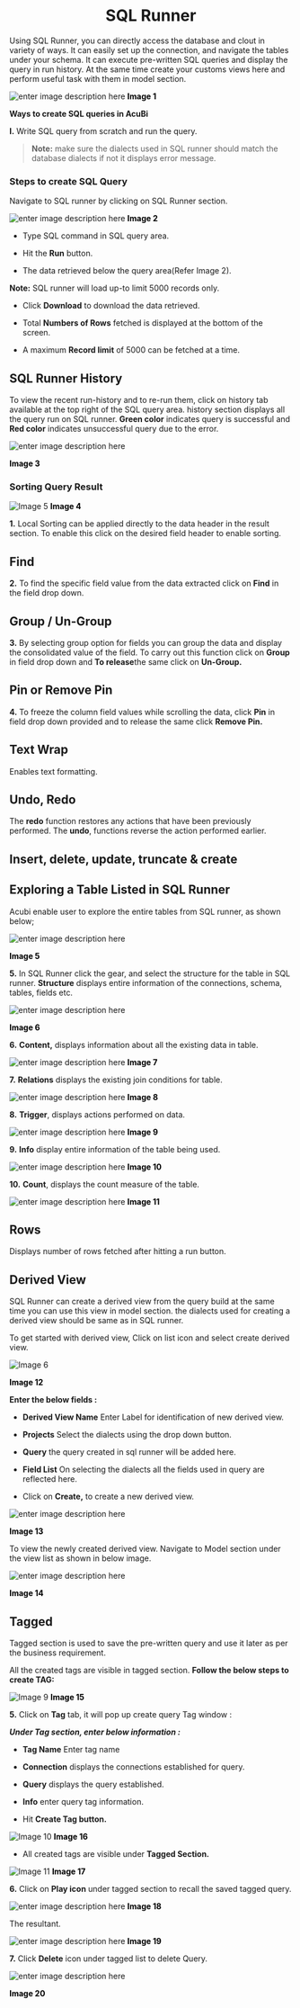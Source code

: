 
 <center><h1>SQL Runner</h1></center>

Using SQL Runner, you can directly access the database and clout in variety of ways. It can easily set up the connection, and navigate the tables under your schema.  It can execute  pre-written SQL queries and display the query in run history. At the same time create your customs views here and perform useful task with them in model section.

![enter image description here](https://raw.githubusercontent.com/sv18042016/fp1/f127fd40abc4d77b566dd8186cea91b69a9bfd25/images/New_version5/TD_SQL_Image1.png)
 <b><Font color = " black">Image 1</font></b>

<b>Ways to create SQL queries in AcuBi</b>

<b>I.</b> Write SQL query from scratch and run the query.

 > <b>Note:</b> make sure the dialects used in SQL runner should match the database dialects if not it displays error message.
    

### Steps to create SQL Query 

 Navigate to SQL runner by clicking on SQL Runner section.
 
![enter image description here](https://raw.githubusercontent.com/sv18042016/fp1/b39fda27ee8c1b3476ef40b62ec8a3057ff15786/images/New_version5/TD_SQL_Image2.png)
 <b><Font color = " black">Image 2</font></b>

-  Type  SQL command in SQL query area.

-   Hit the  <b>Run</b> button.

-   The data retrieved below the query area(Refer Image 2).

<b>Note:</b>  SQL runner will load up-to limit 5000 records only.

-  Click  <b>Download</b>  to download the data retrieved.

- Total <b>Numbers of Rows</b> fetched is displayed at the bottom of the screen.

-  A maximum  <b>Record limit</b>  of 5000 can be fetched at a time.
    
## SQL Runner History

To view the recent run-history and to re-run them, click on history tab available at the top right of the SQL query area. history section displays all the query run on SQL runner. <b>Green color</b> indicates query is successful and<b> Red color</b> indicates unsuccessful query due to the error.

![enter image description here](https://raw.githubusercontent.com/sv18042016/fp1/cc6726e8dbfc000869585b981af2b09437a7e149/images/New_version5/TD_SQL_Image4.png)

 <b><Font color = " black">Image 3</font></b>

###  Sorting Query Result

![Image 5](https://raw.githubusercontent.com/sv18042016/fp1/7ce6cf259173da9056f59348c70d063764c1ba85/images/New_version5/TD_SQL_Image4.png)
 <b><Font color = " black">Image 4</font></b>

<b>1.</b> Local Sorting can be applied directly to the data header in the result section. To enable this click on the desired field header to enable sorting.

## Find

<b>2.</b> To find the specific field value from the data extracted click on <b>Find</b> in the  field drop down.

## Group / Un-Group

<b>3.</b> By selecting group option for fields you can group the data and display the consolidated value of the field. To carry out this function click on <b>Group</b> in field drop down and <b>To release</b>the same click on <b>Un-Group.</b> 

## Pin or Remove Pin

<b>4.</b> To freeze the column field values while scrolling the data, click <b>Pin</b> in field drop down provided and to release the same click <b>Remove Pin.</b>

## Text Wrap 

 Enables text formatting.

## Undo, Redo

The <b>redo</b> function restores any actions that have been previously performed. The <b>undo</b>, functions reverse the action performed earlier.


## Insert, delete, update, truncate & create

 

## Exploring a Table Listed in SQL Runner

Acubi enable user to explore the entire tables from SQL runner, as shown below;

![enter image description here](https://raw.githubusercontent.com/sv18042016/fp1/c0bda34be7600e76152f42000afce40d0557287f/images/New_version5/TD_SQL_Image15.png)

<b><Font color = " black">Image 5</font></b>

<b>5.</b> In SQL Runner click the gear, and select the structure for the table in SQL runner. <b> Structure</b> displays entire information of the connections, schema, tables,  fields etc.


![enter image description here](https://raw.githubusercontent.com/sv18042016/fp1/3fbc92761bba53da64e77da27425242e77e24710/images/New_version5/td_sql_structure.png)

<b><Font color = " black">Image 6</font></b>

<b>6.</b> <b>Content,</b> displays information about all the existing data in table.

![enter image description here](https://raw.githubusercontent.com/sv18042016/fp1/3fbc92761bba53da64e77da27425242e77e24710/images/New_version5/td_sql_content.png)
<b><Font color = " black">Image 7</font></b>

<b> 7.</b> <b>Relations</b> displays the existing join conditions for table.

![enter image description here](https://raw.githubusercontent.com/sv18042016/fp1/3fbc92761bba53da64e77da27425242e77e24710/images/New_version5/td_sql_join.png)
<b><Font color = " black">Image 8</font></b>

<b>8.</b> <b>Trigger</b>, displays actions performed on data.

![enter image description here](https://raw.githubusercontent.com/sv18042016/fp1/3fbc92761bba53da64e77da27425242e77e24710/images/New_version5/td_sql_trigger.png)
<b><Font color = " black">Image 9</font></b>

<b>9.</b> <b>Info</b> display entire information of the table being used.

![enter image description here](https://raw.githubusercontent.com/sv18042016/fp1/3fbc92761bba53da64e77da27425242e77e24710/images/New_version5/td_sql_info_image.png)
<b><Font color = " black">Image 10</font></b>

<b>10.</b> <b> Count</b>, displays the count measure of the table.

![enter image description here](https://raw.githubusercontent.com/sv18042016/fp1/3fbc92761bba53da64e77da27425242e77e24710/images/New_version5/td_sql_count.png)
<b><Font color = " black">Image 11</font></b>

## Rows

Displays number of rows fetched after hitting a run button.

## Derived View

SQL Runner can create a derived view from the query build at the same time you can use this view in model section. the dialects used for creating a derived view should be same as in SQL runner.

To get started with derived view, Click on list icon and select create derived view.

![Image 6](https://raw.githubusercontent.com/sv18042016/fp1/046dbed3d1d2595b7250ed3e1c4b57ef06d76ae2/images/New_version5/TD_SQL_Image5.png)

 <b><Font color = " black">Image 12</font></b>

<b>Enter the below fields :</b>

-   <b>Derived View Name</b>  Enter Label for identification of new derived view.
    
-   <b>Projects</b>  Select the dialects using the drop down button.
    
-   <b>Query</b>  the query created in sql runner will be added here.
    
-   <b>Field List</b>  On selecting the dialects all the fields used in query are reflected here.
        
-   Click on  <b>Create,</b>  to create a new derived view.
    
    
   
![enter image description here](https://raw.githubusercontent.com/sv18042016/fp1/b52a0977e50ba9bf53688b5eec4c52bd9ee25087/images/New_version5/TD_SQL_Image8.png)

 <b><Font color = " black">Image 13</font></b>

To view the newly created derived view. Navigate to Model section under the view list as shown in below image.

![enter image description here](https://raw.githubusercontent.com/sv18042016/fp1/3cb8656e408f910d26846ad3382689421ae2e644/images/New_version5/TD_SQL_IMAGE11.png)

 <b><Font color = " black">Image 14</font></b>

## Tagged

Tagged section is used to save the pre-written query and use it later as per the business requirement.

All the created tags are visible in tagged section.  <b>Follow the below steps to create TAG:</b>

![Image 9](https://raw.githubusercontent.com/sv18042016/fp1/1fea7f40bc70240194a4aeff0d4e11d2d69bcbfe/images/New_version5/TD_SQL_Image6.png)
 <b><Font color = " black">Image 15</font></b>

<b>5.</b> Click on <b>Tag</b>  tab, it will pop up create query Tag window :

<b><i>Under Tag section, enter below information :</i></b>

- <b>Tag Name</B>  Enter tag name

- <b> Connection</b>  displays the connections established for query.

- <b>Query</b>  displays the query established.

- <b>Info</b>  enter query tag information.

-    Hit  <b>Create Tag button.</b>

![Image 10](https://raw.githubusercontent.com/sv18042016/fp1/f02a3a5d4407bbdc3cb6b1be6bd1654c6a7868a9/images/New_version5/TD_SQL_Image9.png)
 <b><Font color = " black">Image 16</font></b>

-   All created tags are visible under <b>Tagged Section.</b>

![Image 11](https://raw.githubusercontent.com/sv18042016/fp1/b3d9a0d4c9dd12b6dae1530c6f93a8ecd52be782/images/New_version5/TD_SQL_Image10.png)
<b><Font color = " black">Image 17</font></b>

<b>6.</b> Click on <b>Play icon</b> under tagged section to recall the saved tagged query.

![enter image description here](https://raw.githubusercontent.com/sv18042016/fp1/ccf284a91a406cad5b295159df179f06483cd6ee/images/New_version5/TD_SQL_IMAGE12.png)
<b><Font color = " black">Image 18</font></b>

The resultant.

![enter image description here](https://raw.githubusercontent.com/sv18042016/fp1/e5b86fc5839552dcfb820fbe31a379d3f506ba17/images/New_version5/TD_SQL_IMAGE13.png)
<b><Font color = " black">Image 19</font></b> 

<b>7.</b> Click <b>Delete</b> icon under tagged list to delete Query.

![enter image description here](https://raw.githubusercontent.com/sv18042016/fp1/213b58e85e4f6c5b77ac3d24f9a3d6951cc714ac/images/New_version5/TD_SQL_IMAGE14.png)

<b><Font color = " black">Image 20</font></b> 
<!--stackedit_data:
eyJoaXN0b3J5IjpbMTE2OTU0ODkxOSwxMzM3MTEwMzQ4LC0xNj
k0MDg2NjEzLC0yMzY1MTk4NjEsMjAwNTcwNzgxMCw0MDEyMTE4
NTgsLTkwMjA4MDQ3MCwyMDA1NzA3ODEwLC04MDYzNTUyNzYsLT
kwNDc3NjU5MywtOTY3NjcyOTM5LDEwNTAyNDIxMDUsLTk4Njkz
MzM2OSwxMDg5ODY0NDc4LC03Nzg0MTgxNDEsMTIxMTU3MDY2OC
wtMTc5OTg0MjM4Nyw0ODIwMDEwMjcsLTIwNDk2Njg2NDMsLTIw
MDk3NjM4NjRdfQ==
-->
